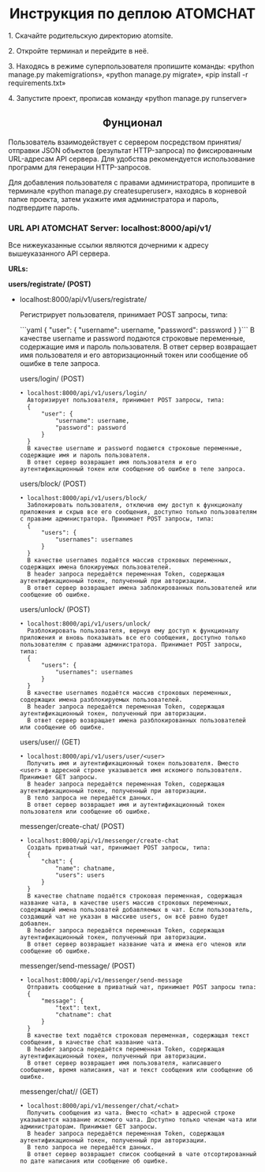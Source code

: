 <h1 align="center">Инструкция по деплою ATOMCHAT</h1>
<p>1. Скачайте родительскую директорию atomsite.</p>
<p>2. Откройте терминал и перейдите в неё.</p>
<p>3. Находясь в режиме суперпользователя пропишите команды: «python manage.py makemigrations», «python manage.py migrate», «pip install -r requirements.txt»</p>
<p>4. Запустите проект, прописав команду «python manage.py runserver»</p>

<h2 align="center">Фунционал</h2>
<p>Пользователь взаимодействует с сервером посредством принятия/отправки JSON объектов (результат HTTP-запроса) по фиксированным URL-адресам API сервера. Для удобства рекомендуется использование программ для генерации HTTP-запросов.</p>

<p>Для добавления пользователя с правами администратора, пропишите в терминале «python manage.py createsuperuser», находясь в корневой папке проекта, затем укажите имя администратора и пароль, подтвердите пароль.</p>

<h3>URL API ATOMCHAT Server: localhost:8000/api/v1/</h3>
<p>Все нижеуказанные cсылки являются дочерними к адресу вышеуказанного API сервера.</p>

**URLs:**

**users/registrate/ (POST)**

<ul><li>    localhost:8000/api/v1/users/registrate/</li>
      <p>Регистрирует пользователя, принимает POST запросы, типа:</p>
      ```yaml
      {
          "user": {
              "username": username,
              "password": password
          }
      }```
      В качестве username и password подаются строковые переменные, содержащие имя и пароль пользователя.
      В ответ сервер возвращает имя пользователя и его авторизационный токен или сообщение об ошибке в теле запроса.

users/login/ (POST)

    • localhost:8000/api/v1/users/login/
      Авторизирует пользователя, принимает POST запросы, типа:
      {
          "user": {
              "username": username,
              "password": password
          }
      }
      В качестве username и password подаются строковые переменные, содержащие имя и пароль пользователя.
      В ответ сервер возвращает имя пользователя и его аутентификационный токен или сообщение об ошибке в теле запроса.

users/block/ (POST)

    • localhost:8000/api/v1/users/block/
      Заблокировать пользователя, отключив ему доступ к функционалу приложения и скрыв все его сообщения, доступно только пользователям с правами администратора. Принимает POST запросы, типа:
      {
          "users": {
              "usernames": usernames
          }
      }
      В качестве usernames подаётся массив строковых переменных, содержащих имена блокируемых пользователей.
      В header запроса передаётся переменная Token, содержащая аутентификационный токен, полученный при авторизации.
      В ответ сервер возвращает имена заблокированных пользователей или сообщение об ошибке.

users/unlock/ (POST)

    • localhost:8000/api/v1/users/unlock/
      Разблокировать пользователя, вернув ему доступ к функционалу приложения и вновь показывать все его сообщения, доступно только пользователям с правами администратора. Принимает POST запросы, типа:
      {
          "users": {
              "usernames": usernames
          }
      }
      В качестве usernames подаётся массив строковых переменных, содержащих имена разблокируемых пользователей.
      В header запроса передаётся переменная Token, содержащая аутентификационный токен, полученный при авторизации.
      В ответ сервер возвращает имена разблокированных пользователей или сообщение об ошибке.

users/user/<user>/ (GET)

    • localhost:8000/api/v1/users/user/<user>
      Получить имя и аутентификационный токен пользователя. Вместо <user> в адресной строке указывается имя искомого пользователя. Принимает GET запросы.
      В header запроса передаётся переменная Token, содержащая аутентификационный токен, полученный при авторизации.
      В тело запроса не передаётся данных.
      В ответ сервер возвращает имя и аутентификационный токен пользователя или сообщение об ошибке.

messenger/create-chat/ (POST)

    • localhost:8000/api/v1/messenger/create-chat
      Создать приватный чат, принимает POST запросы, типа:
      {
          "chat": {
              "name": chatname,
              "users": users
          }
      }
      В качестве chatname подаётся строковая переменная, содержащая название чата, в качестве users массив строковых переменных, содержащий имена пользоватей добавляемых в чат. Если пользователь, создающий чат не указан в массиве users, он всё равно будет добавлен.
      В header запроса передаётся переменная Token, содержащая аутентификационный токен, полученный при авторизации.
      В ответ сервер возвращает название чата и имена его членов или сообщение об ошибке.

messenger/send-message/ (POST)

    • localhost:8000/api/v1/messenger/send-message
      Отправить сообщение в приватный чат, принимает POST запросы типа:
      {
          "message": {
              "text": text,
              "chatname": chat
          }
      }
      В качестве text подаётся строковая переменная, содержащая текст сообщения, в качестве chat название чата.
      В header запроса передаётся переменная Token, содержащая аутентификационный токен, полученный при авторизации.
      В ответ сервер возвращает имя пользователя, написавшего сообщение, время написания, чат и текст сообщения или сообщение об ошибке.

messenger/chat/<chat>/ (GET)

    • localhost:8000/api/v1/messenger/chat/<chat>
      Получить сообщения из чата. Вместо <chat> в адресной строке указывается название искомого чата. Доступно только членам чата или администраторам. Принимает GET запросы.
      В header запроса передаётся переменная Token, содержащая аутентификационный токен, полученный при авторизации.
      В тело запроса не передаётся данных.
      В ответ сервер возвращает список сообщений в чате отсортированный по дате написания или сообщение об ошибке.
</ul>
